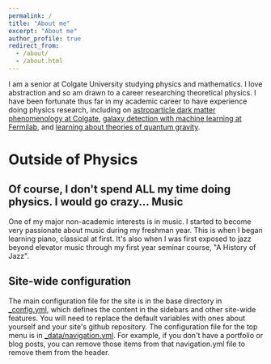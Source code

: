 ```yaml
---
permalink: /
title: "About me"
excerpt: "About me"
author_profile: true
redirect_from: 
  - /about/
  - /about.html
---
```

I am a senior at Colgate University studying physics and mathematics. I love abstraction and so am drawn to a career researching theoretical physics. I have been fortunate thus far in my academic career to have experience doing physics research, including on [astroparticle dark matter phenomenology at Colgate](https://www.colgate.edu/news/stories/exploring-mysteries-dark-matter), [galaxy detection with machine learning at Fermilab](https://www.osti.gov/biblio/1834181), and [learning about theories of quantum gravity]().

Outside of Physics
======
Of course, I don't spend ALL my time doing physics. I would go crazy...
Music
------
One of my major non-academic interests is in music. I started to become very passionate about music during my freshman year. This is when I began learning piano, classical at first. It's also when I was first exposed to jazz beyond elevator music through my first year seminar course, "A History of Jazz".


Site-wide configuration
------
The main configuration file for the site is in the base directory in [_config.yml](https://github.com/academicpages/academicpages.github.io/blob/master/_config.yml), which defines the content in the sidebars and other site-wide features. You will need to replace the default variables with ones about yourself and your site's github repository. The configuration file for the top menu is in [_data/navigation.yml](https://github.com/academicpages/academicpages.github.io/blob/master/_data/navigation.yml). For example, if you don't have a portfolio or blog posts, you can remove those items from that navigation.yml file to remove them from the header. 
